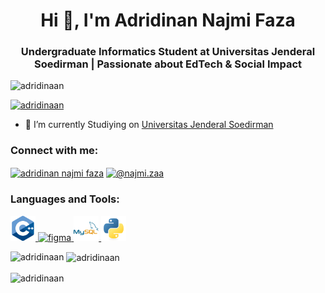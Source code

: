 <h1 align="center">Hi 👋, I'm Adridinan Najmi Faza</h1>
<h3 align="center">Undergraduate Informatics Student at Universitas Jenderal Soedirman | Passionate about EdTech & Social Impact</h3>

<p align="left"> <img src="https://komarev.com/ghpvc/?username=adridinaan&label=Profile%20views&color=0e75b6&style=flat" alt="adridinaan" /> </p>

<p align="left"> <a href="https://github.com/ryo-ma/github-profile-trophy"><img src="https://github-profile-trophy.vercel.app/?username=adridinaan" alt="adridinaan" /></a> </p>

- 🔭 I’m currently Studiying on [Universitas Jenderal Soedirman](Informatika)

<h3 align="left">Connect with me:</h3>
<p align="left">
<a href="https://linkedin.com/in/adridinan najmi faza" target="blank"><img align="center" src="https://raw.githubusercontent.com/rahuldkjain/github-profile-readme-generator/master/src/images/icons/Social/linked-in-alt.svg" alt="adridinan najmi faza" height="30" width="40" /></a>
<a href="https://instagram.com/@najmi.zaa" target="blank"><img align="center" src="https://raw.githubusercontent.com/rahuldkjain/github-profile-readme-generator/master/src/images/icons/Social/instagram.svg" alt="@najmi.zaa" height="30" width="40" /></a>
</p>

<h3 align="left">Languages and Tools:</h3>
<p align="left"> <a href="https://www.w3schools.com/cpp/" target="_blank" rel="noreferrer"> <img src="https://raw.githubusercontent.com/devicons/devicon/master/icons/cplusplus/cplusplus-original.svg" alt="cplusplus" width="40" height="40"/> </a> <a href="https://www.figma.com/" target="_blank" rel="noreferrer"> <img src="https://www.vectorlogo.zone/logos/figma/figma-icon.svg" alt="figma" width="40" height="40"/> </a> <a href="https://www.mysql.com/" target="_blank" rel="noreferrer"> <img src="https://raw.githubusercontent.com/devicons/devicon/master/icons/mysql/mysql-original-wordmark.svg" alt="mysql" width="40" height="40"/> </a> <a href="https://www.python.org" target="_blank" rel="noreferrer"> <img src="https://raw.githubusercontent.com/devicons/devicon/master/icons/python/python-original.svg" alt="python" width="40" height="40"/> </a> </p>

<p><img align="left" src="https://github-readme-stats.vercel.app/api/top-langs?username=adridinaan&show_icons=true&locale=en&layout=compact" alt="adridinaan" /></p>

<p>&nbsp;<img align="center" src="https://github-readme-stats.vercel.app/api?username=adridinaan&show_icons=true&locale=en" alt="adridinaan" /></p>

<p><img align="center" src="https://github-readme-streak-stats.herokuapp.com/?user=adridinaan&" alt="adridinaan" /></p>
